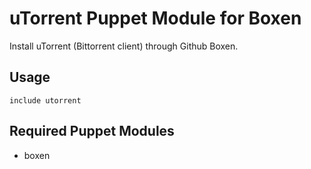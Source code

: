 # uTorrent Puppet Module for Boxen

Install uTorrent (Bittorrent client) through Github Boxen.

## Usage

```puppet
include utorrent
```

## Required Puppet Modules

* boxen

